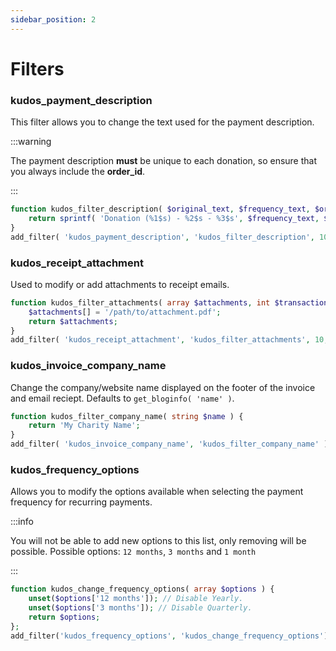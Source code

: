 ```yaml
---
sidebar_position: 2
---
```


# Filters

### kudos_payment_description

This filter allows you to change the text used for the payment description.

:::warning

The payment description **must** be unique to each donation, so ensure that you always include the **order_id**.

:::


```php title="functions.php"
function kudos_filter_description( $original_text, $frequency_text, $order_id, $campaign_name ) {
    return sprintf( 'Donation (%1$s) - %2$s - %3$s', $frequency_text, $campaign_name, $order_id );
}
add_filter( 'kudos_payment_description', 'kudos_filter_description', 10, 4 );
```

### kudos_receipt_attachment

Used to modify or add attachments to receipt emails.

```php title="functions.php"
function kudos_filter_attachments( array $attachments, int $transaction_id ) {
    $attachments[] = '/path/to/attachment.pdf';
    return $attachments;
}
add_filter( 'kudos_receipt_attachment', 'kudos_filter_attachments', 10, 2 );
```

### kudos_invoice_company_name

Change the company/website name displayed on the footer of the invoice and email reciept. Defaults to `get_bloginfo( 'name' )`.

```php title="functions.php"
function kudos_filter_company_name( string $name ) {
    return 'My Charity Name';
}
add_filter( 'kudos_invoice_company_name', 'kudos_filter_company_name' );
```
### kudos_frequency_options

Allows you to modify the options available when selecting the payment frequency for recurring payments.

:::info

You will not be able to add new options to this list, only removing will be possible. Possible options: `12 months`, `3 months` and `1 month`

:::

```php title="functions.php"
function kudos_change_frequency_options( array $options ) {
    unset($options['12 months']); // Disable Yearly.
    unset($options['3 months']); // Disable Quarterly.
    return $options;
};
add_filter('kudos_frequency_options', 'kudos_change_frequency_options');
```